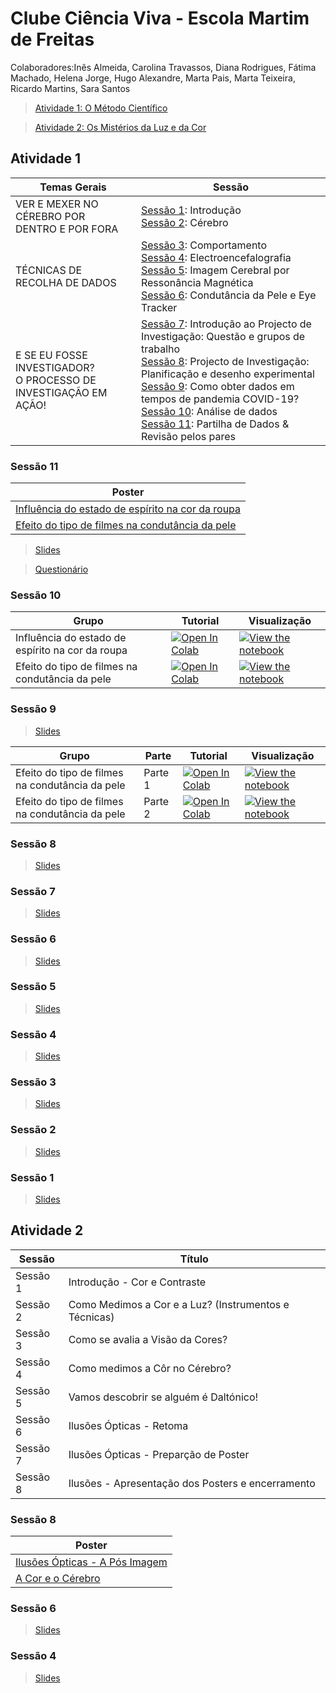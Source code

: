 # Clube Ciência Viva - Escola Martim de Freitas

Colaboradores:Inês Almeida, Carolina Travassos, Diana Rodrigues, Fátima Machado, Helena Jorge, Hugo Alexandre, Marta Pais, Marta Teixeira, Ricardo Martins, Sara Santos

> [Atividade 1: O Método Científico](#atividade-1)

> [Atividade 2: Os Mistérios da Luz e da Cor](#atividade-2)
## Atividade 1

| Temas Gerais| Sessão | 
| - | - | 
| VER E MEXER NO CÉREBRO POR <br> DENTRO E POR FORA | [Sessão 1](#sessão-1): Introdução <br> [Sessão 2](#sessão-2): Cérebro |
| TÉCNICAS DE RECOLHA DE DADOS | [Sessão 3](#sessão-3): Comportamento <br> [Sessão 4](#sessão-4): Electroencefalografia <br> [Sessão 5](#sessão-5): Imagem Cerebral por Ressonância Magnética <br> [Sessão 6](#sessão-6): Condutância da Pele e Eye Tracker|
|E SE EU FOSSE INVESTIGADOR? <br>O PROCESSO DE INVESTIGAÇÃO EM AÇÃO!| [Sessão 7](#sessão-7): Introdução ao Projecto de Investigação: Questão e grupos de trabalho <br>  [Sessão 8](#sessão-8): Projecto de Investigação: Planificação e desenho experimental <br> [Sessão 9](#sessão-9): Como obter dados em tempos de pandemia COVID-19? <br> [Sessão 10](#sessão-10): Análise de dados <br> [Sessão 11](#sessão-11): Partilha de Dados & Revisão pelos pares|

### Sessão 11
| Poster |
| --- | 
| [Influência do estado de espírito na cor da roupa](activity1/poster/Grupo1-POSTER-sessions9-to-11-EMartimFreitas_POCH.pdf) |
| [Efeito do tipo de filmes na condutância da pele](activity1/poster/Grupo3-POSTER-sessions9-to-11-EMartimFreitas_POCH.pdf) |

> [Slides](activity1/slides/Lesson11Activity1.pdf)

> [Questionário](activity1/form/Actividade%201_questionário_geral.pdf)

### Sessão 10

| Grupo | Tutorial | Visualização |
| - | --- | ---- |
| Influência do estado de espírito na cor da roupa | [![Open In Colab](https://colab.research.google.com/assets/colab-badge.svg)](https://colab.research.google.com/github/CIBIT-ICNAS/clube-ciencia-viva/blob/main/activity1/tutorials/SAG-sessao10-group1.ipynb) | [![View the notebook](https://img.shields.io/badge/render-nbviewer-orange.svg)](https://nbviewer.jupyter.org/github/CIBIT-ICNAS/clube-ciencia-viva/blob/main/activity1/tutorials/SAG-sessao10-group1.ipynb?flush_cache=true) |
| Efeito do tipo de filmes na condutância da pele | [![Open In Colab](https://colab.research.google.com/assets/colab-badge.svg)](https://colab.research.google.com/github/CIBIT-ICNAS/clube-ciencia-viva/blob/main/activity1/tutorials/SAG-sessao10-group3.ipynb) | [![View the notebook](https://img.shields.io/badge/render-nbviewer-orange.svg)](https://nbviewer.jupyter.org/github/CIBIT-ICNAS/clube-ciencia-viva/blob/main/activity1/tutorials/SAG-sessao10-group3.ipynb?flush_cache=true) |


### Sessão 9

> [Slides](activity1/slides/Lesson9Activity1.pdf)


| Grupo | Parte | Tutorial | Visualização |
| - | - | --- | ---- |
| Efeito do tipo de filmes na condutância da pele | Parte 1 | [![Open In Colab](https://colab.research.google.com/assets/colab-badge.svg)](https://colab.research.google.com/github/CIBIT-ICNAS/clube-ciencia-viva/blob/main/activity1/tutorials/SAG-sessao9-part1-group3.ipynb) | [![View the notebook](https://img.shields.io/badge/render-nbviewer-orange.svg)](https://nbviewer.jupyter.org/github/CIBIT-ICNAS/clube-ciencia-viva/blob/main/activity1/tutorials/SAG-sessao9-part1-group3.ipynb?flush_cache=true) |
| Efeito do tipo de filmes na condutância da pele | Parte 2 | [![Open In Colab](https://colab.research.google.com/assets/colab-badge.svg)](https://colab.research.google.com/github/CIBIT-ICNAS/clube-ciencia-viva/blob/main/activity1/tutorials/SAG-sessao9-part2-group3.ipynb) | [![View the notebook](https://img.shields.io/badge/render-nbviewer-orange.svg)](https://nbviewer.jupyter.org/github/CIBIT-ICNAS/clube-ciencia-viva/blob/main/activity1/tutorials/SAG-sessao9-part2-group3.ipynb?flush_cache=true) |

### Sessão 8
> [Slides](activity1/slides/Lesson8Activity1.pdf)

### Sessão 7
> [Slides](activity1/slides/Lesson7Activity1.pdf)

### Sessão 6
> [Slides](activity1/slides/Lesson6Activity1.pdf)

### Sessão 5
> [Slides](activity1/slides/Lesson5Activity1.pdf)

### Sessão 4
> [Slides](activity1/slides/Lesson4Activity1.pdf)

### Sessão 3
> [Slides](activity1/slides/Lesson3Activity1.pdf)

### Sessão 2
> [Slides](activity1/slides/Lesson2Activity1.pdf)

### Sessão 1
> [Slides](activity1/slides/Lesson1Activity1.pdf)

## Atividade 2
| Sessão | Título |
| - | --- |
| Sessão 1 | Introdução - Cor e Contraste |
| Sessão 2 |Como Medimos a Cor e a Luz? (Instrumentos e Técnicas) |
| Sessão 3 |Como se avalia a Visão da Cores? |
| Sessão 4 | Como medimos a Côr no Cérebro? |
| Sessão 5 | Vamos descobrir se alguém é Daltónico! |
| Sessão 6 | Ilusões Ópticas - Retoma |
| Sessão 7 | Ilusões Ópticas - Preparção de Poster |
| Sessão 8 | Ilusões  - Apresentação dos Posters e encerramento|

### Sessão 8

| Poster |
| --- | 
| [Ilusões Ópticas - A Pós Imagem](activity2/poster/Grupo1-POSTER-sessions9-to-11-EMartimFreitas_POCH.pdf) |
| [A Cor e o Cérebro](activity2/poster/Grupo2-POSTER-sessions9-to-11-EMartimFreitas_POCH.pdf) |


### Sessão 6
> [Slides](activity2/slides/Lesson6Activity2.pdf)

### Sessão 4
> [Slides](activity2/slides/Lesson4Activity2.pdf)
